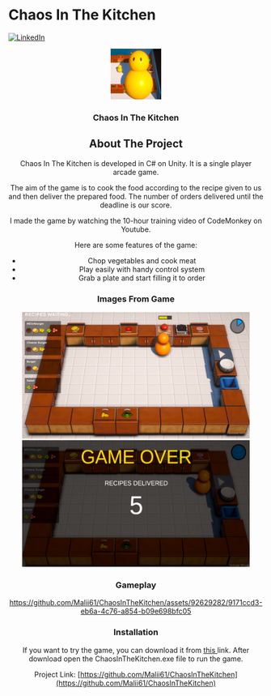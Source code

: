 # Chaos In The Kitchen

<a name="readme-top"></a>

[![LinkedIn][linkedin-shield]][linkedin-url]


<div align="center">
  <a href="https://github.com/Malii61/EscapeFromHorrorMansion">
    <img src="Images/logo.png" alt="Logo" width="100" height="100">
  </a>

  <h3 align="center">Chaos In The Kitchen</h3>

<!-- ABOUT THE PROJECT -->
## About The Project

Chaos In The Kitchen is developed in C# on Unity. It is a single player arcade game.
 
The aim of the game is to cook the food according to the recipe given to us and then deliver the prepared food. The number of orders delivered until the deadline is our score.

I made the game by watching the 10-hour training video of CodeMonkey on Youtube.
 
Here are some features of the game:
* Chop vegetables and cook meat
* Play easily with handy control system
* Grab a plate and start filling it to order
  
### Images From Game
  <img src="/Images/in%20game%201.png" width="450" height="250"/>
  <img src="/Images/in%20game%202.png" width="450" height="250"/>
  


 ### Gameplay
https://github.com/Malii61/ChaosInTheKitchen/assets/92629282/9171ccd3-eb6a-4c76-a854-b09e698bfc05
  
### Installation
 <a>
    If you want to try the game, you can download it from <a href="https://github.com/Malii61/ChaosInTheKitchen/blob/main/Build"> this </a> link. After download open the ChaosInTheKitchen.exe file to run the game.


   
   
Project Link: [https://github.com/Malii61/ChaosInTheKitchen](https://github.com/Malii61/ChaosInTheKitchen)


[linkedin-shield]: https://img.shields.io/badge/-LinkedIn-black.svg?style=for-the-badge&logo=linkedin&colorB=555
[linkedin-url]: https://www.linkedin.com/in/muhammed-ali-tural/
 


